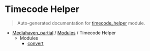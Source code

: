 # Timecode Helper

> Auto-generated documentation for [timecode_helper](../../timecode_helper/__init__.py) module.

- [Mediahaven_partial](../README.md#readme) / [Modules](../MODULES.md#mediahaven_partial-modules) / Timecode Helper
    - Modules
        - [convert](convert.md#convert)
